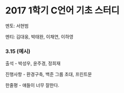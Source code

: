 # **2017 1학기 C언어 기초 스터디**

멘토: 서현범

멘티: 김대웅, 박태완, 이채연, 이하영

### 3.15 \(예시\)

출석 - 박성우, 윤주경, 정희재

진행사항 - 환경구축, 백준 그룹 초대, 프린트문

한줄평 - 얘들이 너무 잘한다. 

